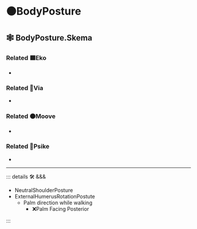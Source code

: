 # 🟠<mooves>BodyPosture</mooves>

## 🕸 BodyPosture.Skema

### Related 🟩<ekos>Eko</ekos>

-

### Related 🔻<via>Via</via>

-

### Related 🟠<mooves>Moove</mooves>

-

### Related 💜<psike>Psike</psike>

-

---

<!-- =================================================== -->
<!-- =================================================== -->
<!-- =================================================== -->
<!-- =================================================== -->
<!-- =================================================== -->
::: details 🛠 <dev>&&&</dev>

- NeutralShoulderPosture
- ExternalHumerusRotationPostute
    - Palm direction while walking
        - ❌<error>Palm Facing Posterior</error>

:::
